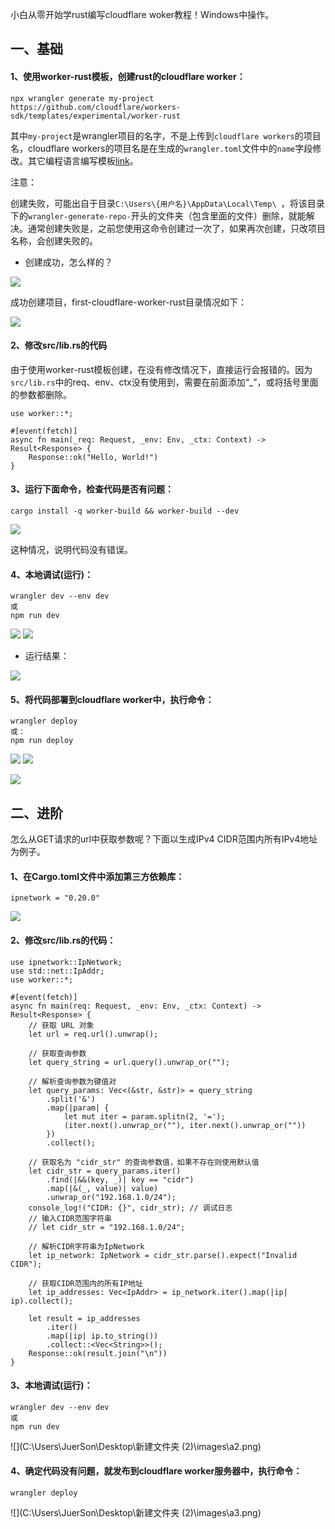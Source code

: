 小白从零开始学rust编写cloudflare woker教程！Windows中操作。

## 一、基础

#### 1、使用worker-rust模板，创建rust的cloudflare worker：

```
npx wrangler generate my-project https://github.com/cloudflare/workers-sdk/templates/experimental/worker-rust
```

其中`my-project`是wrangler项目的名字，不是上传到`cloudflare workers`的项目名，cloudflare workers的项目名是在生成的`wrangler.toml`文件中的`name`字段修改。其它编程语言编写模板[link](https://github.com/cloudflare/workers-sdk/tree/main/templates/experimental)。

注意：

创建失败，可能出自于目录`C:\Users\{用户名}\AppData\Local\Temp\ `，将该目录下的`wrangler-generate-repo-`开头的文件夹（包含里面的文件）删除，就能解决。通常创建失败是，之前您使用这命令创建过一次了，如果再次创建，只改项目名称，会创建失败的。

- 创建成功，怎么样的？

<img src="images\1.png" />

成功创建项目，first-cloudflare-worker-rust目录情况如下：

<img src="images\2.png" />

#### 2、修改src/lib.rs的代码

由于使用worker-rust模板创建，在没有修改情况下，直接运行会报错的。因为`src/lib.rs`中的req、env、ctx没有使用到，需要在前面添加“_”，或将括号里面的参数都删除。

```
use worker::*;

#[event(fetch)]
async fn main(_req: Request, _env: Env, _ctx: Context) -> Result<Response> {
    Response::ok("Hello, World!")
}
```

#### 3、运行下面命令，检查代码是否有问题：

```
cargo install -q worker-build && worker-build --dev
```

<img src="images\3.png" />

这种情况，说明代码没有错误。

#### 4、本地调试(运行)：

```
wrangler dev --env dev
或
npm run dev
```

<img src="images\4-1.png" />

<img src="images\4-2.png" />

- 运行结果：

<img src="images\5.png" />

#### 5、将代码部署到cloudflare worker中，执行命令：

```
wrangler deploy
或：
npm run deploy
```

<img src="images\6.png" />

<img src="images\7.png" />

![](images\8.png)

## 二、进阶

怎么从GET请求的url中获取参数呢？下面以生成IPv4 CIDR范围内所有IPv4地址为例子。

#### 1、在Cargo.toml文件中添加第三方依赖库：

```
ipnetwork = "0.20.0"
```

<img src="images\a1.png" />

#### 2、修改src/lib.rs的代码：

```
use ipnetwork::IpNetwork;
use std::net::IpAddr;
use worker::*;

#[event(fetch)]
async fn main(req: Request, _env: Env, _ctx: Context) -> Result<Response> {
    // 获取 URL 对象
    let url = req.url().unwrap();

    // 获取查询参数
    let query_string = url.query().unwrap_or("");

    // 解析查询参数为键值对
    let query_params: Vec<(&str, &str)> = query_string
        .split('&')
        .map(|param| {
            let mut iter = param.splitn(2, '=');
            (iter.next().unwrap_or(""), iter.next().unwrap_or(""))
        })
        .collect();

    // 获取名为 "cidr_str" 的查询参数值，如果不存在则使用默认值
    let cidr_str = query_params.iter()
        .find(|&&(key, _)| key == "cidr")
        .map(|&(_, value)| value)
        .unwrap_or("192.168.1.0/24");
    console_log!("CIDR: {}", cidr_str); // 调试日志
    // 输入CIDR范围字符串
    // let cidr_str = "192.168.1.0/24";

    // 解析CIDR字符串为IpNetwork
    let ip_network: IpNetwork = cidr_str.parse().expect("Invalid CIDR");

    // 获取CIDR范围内的所有IP地址
    let ip_addresses: Vec<IpAddr> = ip_network.iter().map(|ip| ip).collect();

    let result = ip_addresses
        .iter()
        .map(|ip| ip.to_string())
        .collect::<Vec<String>>();
    Response::ok(result.join("\n"))
}
```

#### 3、本地调试(运行)：

```
wrangler dev --env dev
或
npm run dev
```

![](C:\Users\JuerSon\Desktop\新建文件夹 (2)\images\a2.png)

#### 4、确定代码没有问题，就发布到cloudflare worker服务器中，执行命令：

```
wrangler deploy
```

![](C:\Users\JuerSon\Desktop\新建文件夹 (2)\images\a3.png)
